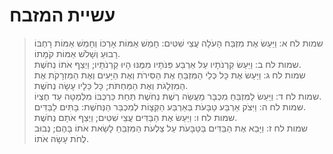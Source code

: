 # עשיית המזבח

> שמות לח א: וַיַּעַשׂ אֶת מִזְבַּח הָעֹלָה עֲצֵי שִׁטִּים:  חָמֵשׁ אַמּוֹת אָרְכּוֹ וְחָמֵשׁ אַמּוֹת רָחְבּוֹ רָבוּעַ וְשָׁלֹשׁ אַמּוֹת קֹמָתוֹ.  
> שמות לח ב: וַיַּעַשׂ קַרְנֹתָיו עַל אַרְבַּע פִּנֹּתָיו מִמֶּנּוּ הָיוּ קַרְנֹתָיו; וַיְצַף אֹתוֹ נְחֹשֶׁת.  
> שמות לח ג: וַיַּעַשׂ אֶת כָּל כְּלֵי הַמִּזְבֵּחַ אֶת הַסִּירֹת וְאֶת הַיָּעִים וְאֶת הַמִּזְרָקֹת אֶת הַמִּזְלָגֹת וְאֶת הַמַּחְתֹּת; כָּל כֵּלָיו עָשָׂה נְחֹשֶׁת.  
> שמות לח ד: וַיַּעַשׂ לַמִּזְבֵּחַ מִכְבָּר מַעֲשֵׂה רֶשֶׁת נְחֹשֶׁת תַּחַת כַּרְכֻּבּוֹ מִלְּמַטָּה עַד חֶצְיוֹ.  
> שמות לח ה: וַיִּצֹק אַרְבַּע טַבָּעֹת בְּאַרְבַּע הַקְּצָוֹת לְמִכְבַּר הַנְּחֹשֶׁת:  בָּתִּים לַבַּדִּים.  
> שמות לח ו: וַיַּעַשׂ אֶת הַבַּדִּים עֲצֵי שִׁטִּים; וַיְצַף אֹתָם נְחֹשֶׁת.  
> שמות לח ז: וַיָּבֵא אֶת הַבַּדִּים בַּטַּבָּעֹת עַל צַלְעֹת הַמִּזְבֵּחַ לָשֵׂאת אֹתוֹ בָּהֶם; נְבוּב לֻחֹת עָשָׂה אֹתוֹ.   
 

